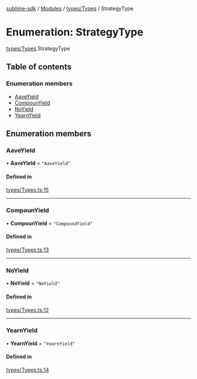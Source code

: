[sublime-sdk](../README.md) / [Modules](../modules.md) / [types/Types](../modules/types_Types.md) / StrategyType

# Enumeration: StrategyType

[types/Types](../modules/types_Types.md).StrategyType

## Table of contents

### Enumeration members

- [AaveYield](types_Types.StrategyType.md#aaveyield)
- [CompounYield](types_Types.StrategyType.md#compounyield)
- [NoYield](types_Types.StrategyType.md#noyield)
- [YearnYield](types_Types.StrategyType.md#yearnyield)

## Enumeration members

### AaveYield

• **AaveYield** = `"AaveYield"`

#### Defined in

[types/Types.ts:15](https://github.com/sublime-finance/sublime-sdk/blob/1501c54/src/types/Types.ts#L15)

___

### CompounYield

• **CompounYield** = `"CompoundYield"`

#### Defined in

[types/Types.ts:13](https://github.com/sublime-finance/sublime-sdk/blob/1501c54/src/types/Types.ts#L13)

___

### NoYield

• **NoYield** = `"NoYield"`

#### Defined in

[types/Types.ts:12](https://github.com/sublime-finance/sublime-sdk/blob/1501c54/src/types/Types.ts#L12)

___

### YearnYield

• **YearnYield** = `"YearnYield"`

#### Defined in

[types/Types.ts:14](https://github.com/sublime-finance/sublime-sdk/blob/1501c54/src/types/Types.ts#L14)
